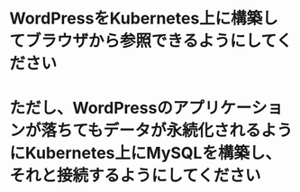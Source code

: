 # WordPressをKubernetes上に構築してブラウザから参照できるようにしてください
# ただし、WordPressのアプリケーションが落ちてもデータが永続化されるようにKubernetes上にMySQLを構築し、それと接続するようにしてください


